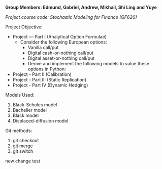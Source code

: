 **Group Members: Edmund, Gabriel, Andrew, Mikhail, Shi Ling and Yuye** 

_Project course code: Stochastic Modeling for Finance (QF620)_

Project Objective:
- Project — Part I (Analytical Option Formulae)
  - Consider the following European options:
    - Vanilla call/put 
    - Digital cash-or-nothing call/put 
    - Digital asset-or-nothing call/put 
    - Derive and implement the following models to value these options in Python:
- Project - Part II (Calibration)
- Project - Part III (Static Replication)
- Project - Part IV (Dynamic Hedging)

Models Used:
1. Black-Scholes model 
2. Bachelier model 
3. Black model 
4. Displaced-diffusion model

Git methods:
1. git checkout
2. git merge
3. git switch

new change test
